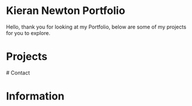 <style>
.grid-container {
  display: grid;
  grid-template-columns: 1fr 1fr 1fr 1fr 1fr 1fr 1fr 1fr 1fr 1fr 1fr 1fr;
  grid-template-rows: 1fr 1fr 1fr 1fr 1fr 1fr 1fr 1fr 1fr 1fr 1fr;
  gap: 0px 50px;
  grid-template-areas:
    "Proj1 . Information Information . . . . . . . ."
    ". . . . . . . . . . . ."
    "Proj2 . Information2 Information2 . . . . . . . ."
    ". . . . . . . . . . . ."
    "Proj3 . Information3 Information3 . . . . . . . ."
    ". . . . . . . . . . . ."
    "Proj4 . Information4 Information4 . . . . . . . ."
    ". . . . . . . . . . . ."
    "Proj5 . Information5 Information5 . . . . . . . ."
    ". . . . . . . . . . . ."
    "Proj6 . Information6 Information6 . . . . . . . .";
}

.Proj1 { grid-area: Proj1; }

.Proj2 { grid-area: Proj2; }

.Proj3 { grid-area: Proj3; }

.Proj4 { grid-area: Proj4; }

.Proj5 { grid-area: Proj5; }

.Proj6 { grid-area: Proj6; }

.Information { grid-area: Information; }

.Information2 { grid-area: Information2; }

.Information3 { grid-area: Information3; }

.Information4 { grid-area: Information4; }

.Information5 { grid-area: Information5; }

.Information6 { grid-area: Information6; }



</style>
# Kieran Newton Portfolio
Hello, thank you for looking at my Portfolio, below are some of my projects for you to explore.

# Projects 
<div class="grid-container">
  <div class="Proj1"></div>
  <div class="Proj2"></div>
  <div class="Proj3"></div>
  <div class="Proj4"></div>
  <div class="Proj5"></div>
  <div class="Proj6"></div>
  <div class="Information"></div>
  <div class="Information2"></div>
  <div class="Information3"></div>
  <div class="Information4"></div>
  <div class="Information5"></div>
  <div class="Information6"></div>
</div>
# Contact

# Information
